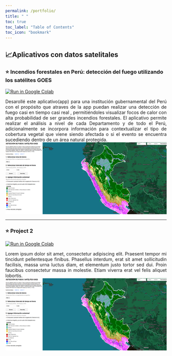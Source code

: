 ```yaml
---
permalink: /portfolio/
title: " "
toc: true
toc_label: "Table of Contents"
toc_icon: "bookmark"
---
```

## 📈Aplicativos con datos satelitales

### ⭐️ Incendios forestales en Perú: detección del fuego utilizando los satélites GOES

[![Run in Google Colab](https://img.shields.io/badge/Google_earth_engine-Aplicativo_para_monitoreo_del_fuego-blue?logo=Google&logoColor=FDBA18)](https://databosque.users.earthengine.app/view/focosgoes)

<div style="text-align: justify">Desarollé este aplicativo(app) para una institución gubernamental del Perú con el propósito que atraves de la app  puedan realizar una detección de fuego casi en tiempo casi real , permitiéndoles visualizar focos de calor con alta probabilidad de ser grandes incendios forestales. El aplicativo permite realizar el análisis a nivel de cada Departamento y de todo el Perú,  adicionalmente se incorpora información para contextualizar el tipo de cobertura vegetal que viene siendo afectada o si el evento se encuentra sucediendo dentro de un área natural protegida.</div>

<center><img src="https://raw.githubusercontent.com/CorinaDS/data-portfolio/refs/heads/main/docs/portfolio/app_goes.png"/></center>  

---
### ⭐️ Project 2

[![Run in Google Colab](https://img.shields.io/badge/Google_earth_engine-Aplicativo_para_monitoreo_del_fuego-blue?logo=Google&logoColor=FDBA18)](https://databosque.users.earthengine.app/view/focosgoes)

<div style="text-align: justify">Lorem ipsum dolor sit amet, consectetur adipiscing elit. Praesent tempor mi tincidunt pellentesque finibus. Phasellus interdum, erat sit amet sollicitudin facilisis, massa urna luctus diam, et elementum justo tortor sed dui. Proin faucibus consectetur massa in molestie. Etiam viverra erat vel felis aliquet lobortis.</div>

<center><img src="https://raw.githubusercontent.com/CorinaDS/data-portfolio/refs/heads/main/docs/portfolio/app_goes.png"/></center>   
